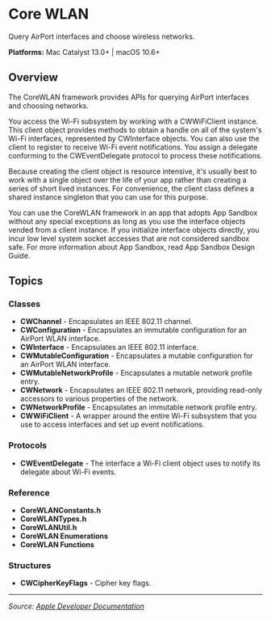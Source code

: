 # Core WLAN

Query AirPort interfaces and choose wireless networks.

**Platforms:** Mac Catalyst 13.0+ | macOS 10.6+

## Overview

The CoreWLAN framework provides APIs for querying AirPort interfaces and choosing networks.

You access the Wi-Fi subsystem by working with a CWWiFiClient instance. This client object provides methods to obtain a handle on all of the system's Wi-Fi interfaces, represented by CWInterface objects. You can also use the client to register to receive Wi-Fi event notifications. You assign a delegate conforming to the CWEventDelegate protocol to process these notifications.

Because creating the client object is resource intensive, it's usually best to work with a single object over the life of your app rather than creating a series of short lived instances. For convenience, the client class defines a shared instance singleton that you can use for this purpose.

You can use the CoreWLAN framework in an app that adopts App Sandbox without any special exceptions as long as you use the interface objects vended from a client instance. If you initialize interface objects directly, you incur low level system socket accesses that are not considered sandbox safe. For more information about App Sandbox, read App Sandbox Design Guide.

## Topics

### Classes
- **CWChannel** - Encapsulates an IEEE 802.11 channel.
- **CWConfiguration** - Encapsulates an immutable configuration for an AirPort WLAN interface.
- **CWInterface** - Encapsulates an IEEE 802.11 interface.
- **CWMutableConfiguration** - Encapsulates a mutable configuration for an AirPort WLAN interface.
- **CWMutableNetworkProfile** - Encapsulates a mutable network profile entry.
- **CWNetwork** - Encapsulates an IEEE 802.11 network, providing read-only accessors to various properties of the network.
- **CWNetworkProfile** - Encapsulates an immutable network profile entry.
- **CWWiFiClient** - A wrapper around the entire Wi-Fi subsystem that you use to access interfaces and set up event notifications.

### Protocols
- **CWEventDelegate** - The interface a Wi-Fi client object uses to notify its delegate about Wi-Fi events.

### Reference
- **CoreWLANConstants.h**
- **CoreWLANTypes.h**
- **CoreWLANUtil.h**
- **CoreWLAN Enumerations**
- **CoreWLAN Functions**

### Structures
- **CWCipherKeyFlags** - Cipher key flags.

---

*Source: [Apple Developer Documentation](https://developer.apple.com/documentation/CoreWLAN)*